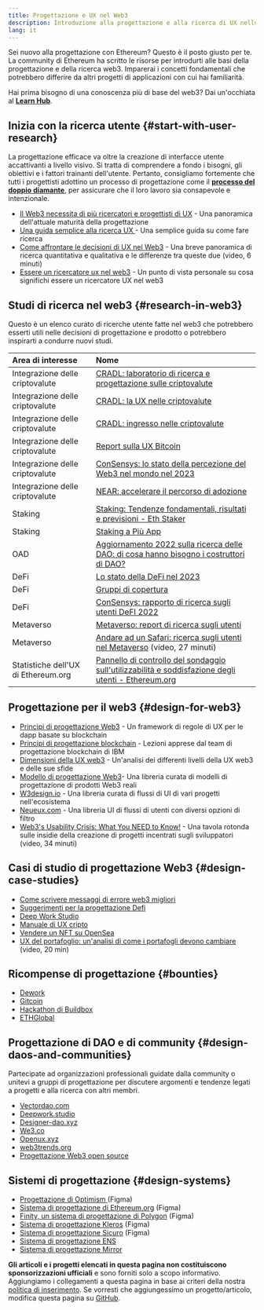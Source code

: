 ```yaml
---
title: Progettazione e UX nel Web3
description: Introduzione alla progettazione e alla ricerca di UX nello spazio web3 e in Ethereum
lang: it
---
```


Sei nuovo alla progettazione con Ethereum? Questo è il posto giusto per te. La community di Ethereum ha scritto le risorse per introdurti alle basi della progettazione e della ricerca web3. Imparerai i concetti fondamentali che potrebbero differire da altri progetti di applicazioni con cui hai familiarità.

Hai prima bisogno di una conoscenza più di base del web3? Dai un'occhiata al [**Learn Hub**](/learn/).

## Inizia con la ricerca utente {#start-with-user-research}

La progettazione efficace va oltre la creazione di interfacce utente accattivanti a livello visivo. Si tratta di comprendere a fondo i bisogni, gli obiettivi e i fattori trainanti dell'utente. Pertanto, consigliamo fortemente che tutti i progettisti adottino un processo di progettazione come il [**processo del doppio diamante**](https://en.wikipedia.org/wiki/Double_Diamond_(design_process_model)), per assicurare che il loro lavoro sia consapevole e intenzionale.

- [Il Web3 necessita di più ricercatori e progettisti di UX](https://blog.akasha.org/akasha-conversations-9-web3-needs-more-ux-researchers-and-designers) - Una panoramica dell'attuale maturità della progettazione
- [Una guida semplice alla ricerca UX ](https://uxplanet.org/a-complete-guide-to-ux-research-for-web-3-0-products-d6bead20ebb1) - Una semplice guida su come fare ricerca
- [Come affrontare le decisioni di UX nel Web3](https://archive.devcon.org/archive/watch/6/data-empathy-how-to-approach-ux-decisions-in-web3/) - Una breve panoramica di ricerca quantitativa e qualitativa e le differenze tra queste due (video, 6 minuti)
- [Essere un ricercatore ux nel web3](https://medium.com/@georgia.rakusen/what-its-like-being-a-user-researcher-in-web3-6a4bcc096849) - Un punto di vista personale su cosa significhi essere un ricercatore UX nel web3

## Studi di ricerca nel web3 {#research-in-web3}

Questo è un elenco curato di ricerche utente fatte nel web3 che potrebbero esserti utili nelle decisioni di progettazione e prodotto o potrebbero inspirarti a condurre nuovi studi.

| Area di interesse                                                     | Nome                                                                                                                                                                                      |
|:--------------------------------------------------------------------- |:----------------------------------------------------------------------------------------------------------------------------------------------------------------------------------------- |
| <Badge colorScheme="green">Integrazione delle criptovalute</Badge>    | [CRADL: laboratorio di ricerca e progettazione sulle criptovalute](https://project-cradl.notion.site/Crypto-Research-and-Design-Lab-50a7127f34ed4c88ad95c7cedf7fbe36)                     |
| <Badge colorScheme="green">Integrazione delle criptovalute</Badge>    | [CRADL: la UX nelle criptovalute](https://docs.google.com/presentation/d/1s2OPSH5sMJzxRYaJSSRTe8W2iIoZx0PseIV-WeZWD1s/edit?usp=sharing)                                                   |
| <Badge colorScheme="green">Integrazione delle criptovalute</Badge>    | [CRADL: ingresso nelle criptovalute](https://docs.google.com/presentation/d/1R9nFuzA-R6SxaGCKhoMbE4Vxe0JxQSTiHXind3LVq_w/edit?usp=sharing)                                                |
| <Badge colorScheme="green">Integrazione delle criptovalute</Badge>    | [Report sulla UX Bitcoin](https://github.com/patestevao/BitcoinUX-report/blob/master/report.md)                                                                                           |
| <Badge colorScheme="green">Integrazione delle criptovalute</Badge>    | [ConSensys: lo stato della percezione del Web3 nel mondo nel 2023](https://consensys.io/insight-report/web3-and-crypto-global-survey-2023)                                                |
| <Badge colorScheme="green">Integrazione delle criptovalute</Badge>    | [NEAR: accelerare il percorso di adozione](https://drive.google.com/file/d/1VuaQP4QSaQxR5ddQKTMGI0b0rWdP7uGn/view)                                                                        |
| <Badge colorScheme="purple">Staking</Badge>                           | [Staking: Tendenze fondamentali, risultati e previsioni - Eth Staker](https://lookerstudio.google.com/u/0/reporting/cafcee00-e1af-4148-bae8-442a88ac75fa/page/p_ja2srdhh2c?s=hmbTWDh9hJo) |
| <Badge colorScheme="purple">Staking</Badge>                           | [Staking a Più App](https://github.com/threshold-network/UX-User-Research/blob/main/Multi-App%20Staking%20(MAS)/iterative-user-study/MAS%20Iterative%20User%20Study.pdf)                  |
| <Badge colorScheme="red">OAD</Badge>                                  | [Aggiornamento 2022 sulla ricerca delle DAO: di cosa hanno bisogno i costruttori di DAO?](https://blog.aragon.org/2022-dao-research-update/)                                              |
| <Badge colorScheme="pink">DeFi</Badge>                                | [Lo stato della DeFi nel 2023](https://stateofdefi.org/)                                                                                                                                  |
| <Badge colorScheme="pink">DeFi</Badge>                                | [Gruppi di copertura](https://github.com/threshold-network/UX-User-Research/tree/main/Keep%20Coverage%20Pool)                                                                             |
| <Badge colorScheme="pink">DeFi</Badge>                                | [ConSensys: rapporto di ricerca sugli utenti DeFI 2022](https://cdn2.hubspot.net/hubfs/4795067/ConsenSys%20Codefi-Defi%20User%20ResearchReport.pdf)                                       |
| <Badge colorScheme="gray">Metaverso</Badge>                           | [Metaverso: report di ricerca sugli utenti](https://www.politico.com/f/?id=00000187-7685-d820-a7e7-7e85d1420000)                                                                          |
| <Badge colorScheme="gray">Metaverso</Badge>                           | [Andare ad un Safari: ricerca sugli utenti nel Metaverso](https://archive.devcon.org/archive/watch/6/going-on-safari-researching-users-in-the-metaverse/?tab=YouTube) (video, 27 minuti)  |
| <Badge colorScheme="blue">Statistiche dell'UX di Ethereum.org</Badge> | [Pannello di controllo del sondaggio sull'utilizzabilità e soddisfazione degli utenti - Ethereum.org](https://lookerstudio.google.com/reporting/0a189a7c-a890-40db-a5c6-009db52c81c9)     |

## Progettazione per il web3 {#design-for-web3}

- [Principi di progettazione Web3](https://medium.com/@lyricalpolymath/web3-design-principles-f21db2f240c1) - Un framework di regole di UX per le dapp basate su blockchain
- [Principi di progettazione blockchain](https://medium.com/design-ibm/blockchain-design-principles-599c5c067b6e) - Lezioni apprese dal team di progettazione blockchain di IBM
- [Dimensioni della UX web3](https://uxdesign.cc/the-levels-of-web3-user-experience-4f2ad113e37d) - Un'analisi dei differenti livelli della UX web3 e delle sue sfide
- [Modello di progettazione Web3](https://www.web3designpatterns.io/)- Una libreria curata di modelli di progettazione di prodotti Web3 reali
- [W3design.io](https://w3design.io/) - Una libreria curata di flussi di UI di vari progetti nell'ecosistema
- [Neueux.com](https://neueux.com/apps) - Una libreria UI di flussi di utenti con diversi opzioni di filtro
- [Web3's Usability Crisis: What You NEED to Know!](https://www.youtube.com/watch?v=oBSXT_6YDzg) - Una tavola rotonda sulle insidie della creazione di progetti incentrati sugli sviluppatori (video, 34 minuti)

## Casi di studio di progettazione Web3 {#design-case-studies}

- [Come scrivere messaggi di errore web3 migliori](https://medium.com/@JonCrabb/how-to-design-better-web3-error-messages-bd96e12fa582)
- [Suggerimenti per la progettazione Defi](https://medium.com/@JonCrabb/defi-design-tips-vol-12-8600f4374714)
- [Deep Work Studio](https://deepwork.studio/case-studies/)
- [Manuale di UX cripto](https://www.cryptouxhandbook.com/)
- [Vendere un NFT su OpenSea](https://builtformars.com/case-studies/opensea)
- [UX del portafoglio: un'analisi di come i portafogli devono cambiare](https://www.youtube.com/watch?v=oTpuxYj8JWI&ab_channel=ETHDenver) (video, 20 min)

## Ricompense di progettazione {#bounties}

- [Dework](https://app.dework.xyz/bounties)
- [Gitcoin](https://bounties.gitcoin.co/explorer)
- [Hackathon di Buildbox](https://gitcoin.co/hackathons)
- [ETHGlobal](https://ethglobal.com/)

## Progettazione di DAO e di community {#design-daos-and-communities}

Partecipate ad organizzazioni professionali guidate dalla community o unitevi a gruppi di progettazione per discutere argomenti e tendenze legati a progetti e alla ricerca con altri membri.

- [Vectordao.com](https://vectordao.com/)
- [Deepwork.studio](https://www.deepwork.studio/)
- [Designer-dao.xyz](https://www.designer-dao.xyz/)
- [We3.co](https://we3.co/)
- [Openux.xyz](https://openux.xyz/about)
- [web3trends.org](https://web3trends.org/)
- [Progettazione Web3 open source](https://www.web3designers.org/)

## Sistemi di progettazione {#design-systems}

- [Progettazione di Optimism ](https://www.figma.com/@optimism) (Figma)
- [Sistema di progettazione di Ethereum.org](https://www.figma.com/@ethdotorg) (Figma)
- [Finity, un sistema di progettazione di Polygon](https://www.figma.com/community/file/1073921725197233598/finity-design-system) (Figma)
- [Sistema di progettazione Kleros](https://www.figma.com/community/file/999852250110186964/kleros-design-system) (Figma)
- [Sistema di progettazione Sicuro](https://www.figma.com/community/file/1337417127407098506/safe-design-system) (Figma)
- [Sistema di progettazione ENS](https://thorin.ens.domains/)
- [Sistema di progettazione Mirror](https://degen-xyz.vercel.app/)

**Gli articoli e i progetti elencati in questa pagina non costituiscono sponsorizzazioni ufficiali** e sono forniti solo a scopo informativo. Aggiungiamo i collegamenti a questa pagina in base ai criteri della nostra [politica di inserimento](/contributing/design/adding-design-resources). Se vorresti che aggiungessimo un progetto/articolo, modifica questa pagina su [GitHub](https://github.com/ethereum/ethereum-org-website/blob/dev/public/content/developers/docs/design-and-ux/index.md).
